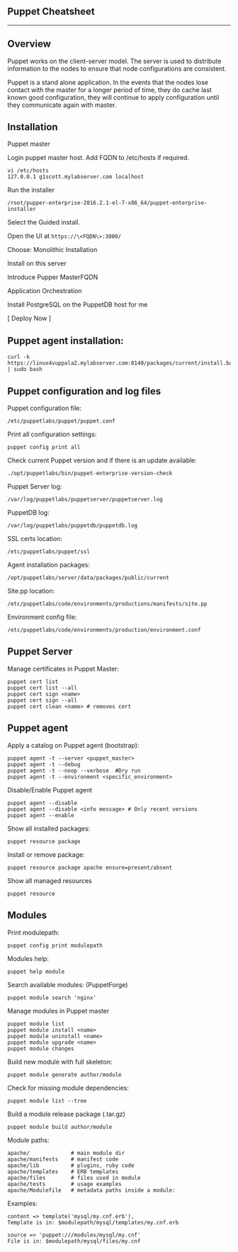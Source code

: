 Puppet Cheatsheet
---
***

Overview
---

Puppet works on the client-server model. The server is used to distribute information to the nodes to ensure that node configurations are consistent. 

Puppet is a stand alone application. In the events that the nodes lose contact with the master for a longer period of time, they do cache last known good configuration, they will continue to apply configuration until they communicate again with master.

Installation
---

Puppet master 


Login puppet master host. Add FQDN to /etc/hosts if required.

```
vi /etc/hosts
127.0.0.1 g1scott.mylabserver.com localhost
```

Run the installer

```
/root/pupper-enterprise-2016.2.1-el-7-x86_64/puppet-enterprise-installer
```


Select the Guided install.

Open the UI at `https://\<FQDN\>:3000/` 

Choose: Monolithic Installation

Install on this server

Introduce Pupper MasterFQDN

Application Orchestration

Install PostgreSQL on the PuppetDB host for me


[ Deploy Now ]


Puppet agent installation:
---

```
curl -k https://linux4vuppala2.mylabserver.com:8140/packages/current/install.bash | sudo bash
```

Puppet configuration and log files
---

Puppet configuration file:

```
/etc/puppetlabs/puppet/puppet.conf
```

Print all configuration settings:

```
puppet config print all
```

Check current Puppet version and if there is an update available:

```
./opt/puppetlabs/bin/puppet-enterprise-version-check
```

Puppet Server log:

```
/var/log/puppetlabs/puppetserver/puppetserver.log
```

PuppetDB log:

```
/var/log/puppetlabs/puppetdb/puppetdb.log
```

SSL certs location:

```
/etc/puppetlabs/puppet/ssl
```

Agent installation packages:

```
/opt/puppetlabs/server/data/packages/public/current
```

Site.pp location:

```
/etc/puppetlabs/code/environments/productions/manifests/site.pp
```

Environment config file: 

```
/etc/puppetlabs/code/environments/production/environment.conf
```

Puppet Server
---

Manage certificates in Puppet Master:

```
puppet cert list
puppet cert list --all
puppet cert sign <name>
puppet cert sign --all
puppet cert clean <name> # removes cert
```


Puppet agent
---

Apply a catalog on Puppet agent (bootstrap):

```
puppet agent -t --server <puppet_master>
puppet agent -t --debug
puppet agent -t --noop --verbose  #Dry run
puppet agent -t --environment <specific_environment>
```

Disable/Enable Puppet agent

```
puppet agent --disable
puppet agent --disable <info message> # Only recent versions
puppet agent --enable
```

Show all installed packages:

```
puppet resource package
```

Install or remove package:

```
puppet resource package apache ensure=present/absent
```

Show all managed resources

```
puppet resource
```

Modules
---

Print modulepath:

```
puppet config print modulepath
```

Modules help:

```
puppet help module
```

Search available modules: (PuppetForge)

```
puppet module search 'nginx'
```

Manage modules in Puppet master

```
puppet module list
puppet module install <name>
puppet module uninstall <name>
puppet module upgrade <name>
puppet module changes
```

Build new module with full skeleton:

```
puppet module generate author/module
```

Check for missing module dependencies:

```
puppet module list --tree
```

Build a module release package (.tar.gz)

```
puppet module build author/module
```

Module paths:

```
apache/             # main module dir
apache/manifests    # manifest code
apache/lib          # plugins, ruby code
apache/templates    # ERB templates
apache/files        # files used in module
apache/tests        # usage examples
apache/Modulefile   # metadata paths inside a module:
```

Examples:

```
content => template('mysql/my.cnf.erb'),
Template is in: $modulepath/mysql/templates/my.cnf.erb

source => 'puppet:///modules/mysql/my.cnf'
File is in: $modulepath/mysql/files/my.cnf
```
